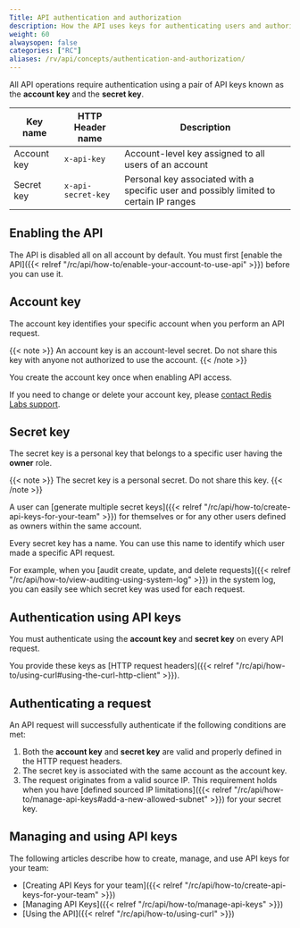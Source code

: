 ```yaml
---
Title: API authentication and authorization
description: How the API uses keys for authenticating users and authorizing API requests
weight: 60
alwaysopen: false
categories: ["RC"]
aliases: /rv/api/concepts/authentication-and-authorization/
---
```

All API operations require authentication using a pair of API keys known as the **account key** and the **secret key**.

| Key name    | HTTP Header name   | Description                                                       |
| ----------- | ------------------ | ----------------------------------------------------------------- |
| Account key | `x-api-key`        | Account-level key assigned to all users of an account |
| Secret key  | `x-api-secret-key` | Personal key associated with a specific user and possibly limited to certain IP ranges                      |

## Enabling the API

The API is disabled all on all account by default. You must first [enable the API]({{< relref "/rc/api/how-to/enable-your-account-to-use-api" >}}) before you can use it.

## Account key

The account key identifies your specific account when you perform an API request.

{{< note >}}
An account key is an account-level secret. Do not share this key with anyone not authorized to use the account.
{{< /note >}}

You create the account key once when enabling API access.

If you need to change or delete your account key, please [contact Redis Labs support](https://redislabs.com/company/support/).

## Secret key

The secret key is a personal key that belongs to a specific user having the **owner** role.

{{< note >}}
The secret key is a personal secret. Do not share this key.
{{< /note >}}

A user can [generate multiple secret keys]({{< relref "/rc/api/how-to/create-api-keys-for-your-team" >}})
for themselves or for any other users defined as owners within the same account.

Every secret key has a name. You can use this name to identify which user made a specific API request.

For example, when you [audit create, update, and delete requests]({{< relref "/rc/api/how-to/view-auditing-using-system-log" >}})
in the system log, you can easily see which secret key was used for each request.

## Authentication using API keys

You must authenticate using the **account key** and **secret key** on every API request.

You provide these keys as [HTTP request headers]({{< relref "/rc/api/how-to/using-curl#using-the-curl-http-client" >}}).

## Authenticating a request

An API request will successfully authenticate if the following conditions are met:

1. Both the **account key** and **secret key** are valid and properly defined in the HTTP request headers.
1. The secret key is associated with the same account as the account key.
1. The request originates from a valid source IP. This requirement holds when you have [defined sourced IP limitations]({{< relref "/rc/api/how-to/manage-api-keys#add-a-new-allowed-subnet" >}}) for your secret key.

## Managing and using API keys

The following articles describe how to create, manage, and use API keys for your team:

- [Creating API Keys for your team]({{< relref "/rc/api/how-to/create-api-keys-for-your-team" >}})
- [Managing API Keys]({{< relref "/rc/api/how-to/manage-api-keys" >}})
- [Using the API]({{< relref "/rc/api/how-to/using-curl" >}})
